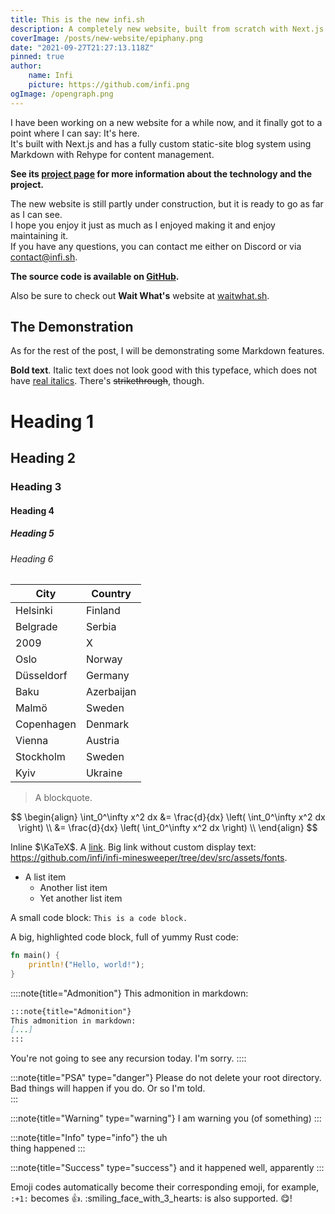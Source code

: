 ```yaml
---
title: This is the new infi.sh
description: A completely new website, built from scratch with Next.js
coverImage: /posts/new-website/epiphany.png
date: "2021-09-27T21:27:13.118Z"
pinned: true
author:
    name: Infi
    picture: https://github.com/infi.png
ogImage: /opengraph.png
---
```


I have been working on a new website for a while now, and it finally got to a point where I can say: It's here.  
It's built with Next.js and has a fully custom static-site blog system using Markdown with Rehype for content management.  
  
**See its [project page](/project/infi.sh) for more information about the technology and the project.**  
  
The new website is still partly under construction, but it is ready to go as far as I can see.  
I hope you enjoy it just as much as I enjoyed making it and enjoy maintaining it.  
If you have any questions, you can contact me either on Discord or via contact@infi.sh.  
  
**The source code is available on [GitHub](https://github.com/infi/infi.sh).**  

Also be sure to check out **Wait What's** website at [waitwhat.sh](https://waitwhat.sh).

## The Demonstration

As for the rest of the post, I will be demonstrating some Markdown features.

**Bold text**. Italic text does not look good with this typeface, which does not have [real italics](https://www.marksimonson.com/notebook/view/FakevsTrueItalics). There's ~~strikethrough~~, though.

# Heading 1
## Heading 2
### Heading 3
#### Heading 4
##### Heading 5
###### Heading 6

| City | Country |
| --- | --- |
| Helsinki | Finland |
| Belgrade | Serbia |
| 2009 | X |
| Oslo | Norway |
| Düsseldorf | Germany |
| Baku | Azerbaijan |
| Malmö | Sweden |
| Copenhagen | Denmark |
| Vienna | Austria |
| Stockholm | Sweden |
| Kyiv | Ukraine |

<!-- The table above is a mystery table of various cities and countries. However, upon closer inspection, we can see that the order stands for the cities and countries that hosted the Eurovision Song Contest, starting in 2007 until 2017. I was surprised how many people didn't know that. -->

> A blockquote.

$$
\begin{align}
    \int_0^\infty x^2 dx &= \frac{d}{dx} \left( \int_0^\infty x^2 dx \right) \\
    &= \frac{d}{dx} \left( \int_0^\infty x^2 dx \right) \\
\end{align}
$$

Inline $\KaTeX$. A [link](https://github.com/infi). Big link without custom display text: https://github.com/infi/infi-minesweeper/tree/dev/src/assets/fonts.

 * A list item
    * Another list item
    * Yet another list item
 
A small code block: `This is a code block.`

A big, highlighted code block, full of yummy Rust code:
```rust
fn main() {
    println!("Hello, world!");
}
```

::::note{title="Admonition"}
This admonition in markdown:
```md
:::note{title="Admonition"}
This admonition in markdown:
[...]
:::
```
You're not going to see any recursion today. I'm sorry.
::::

:::note{title="PSA" type="danger"}
Please do not delete your root directory. Bad things will happen if you do. Or so I'm told.  
:::

:::note{title="Warning" type="warning"}
I am warning you (of something)
:::

:::note{title="Info" type="info"}
the uh  
thing happened
:::

:::note{title="Success" type="success"}
and it happened well, apparently
:::

Emoji codes automatically become their corresponding emoji, for example, `:+1:` becomes :+1:. :smiling_face_with_3_hearts: is also supported. :yum:!
